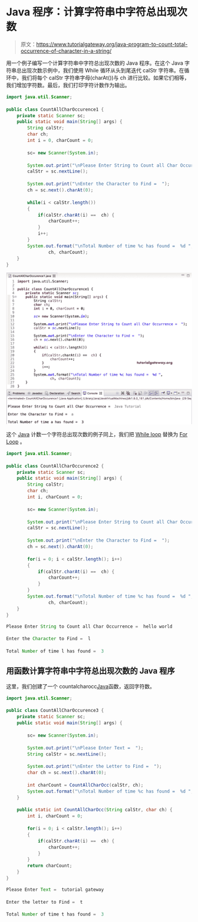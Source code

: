 # Java 程序：计算字符串中字符总出现次数

> 原文：<https://www.tutorialgateway.org/java-program-to-count-total-occurrence-of-character-in-a-string/>

用一个例子编写一个计算字符串中字符总出现次数的 Java 程序。在这个 Java 字符串总出现次数示例中，我们使用 While 循环从头到尾迭代 calStr 字符串。在循环中，我们将每个 calStr 字符串字母(charAt())与 ch 进行比较。如果它们相等，我们增加字符数。最后，我们打印字符计数作为输出。

```java
import java.util.Scanner;

public class CountAllCharOccurence1 {
	private static Scanner sc;
	public static void main(String[] args) {
		String calStr;
		char ch;
		int i = 0, charCount = 0;

		sc= new Scanner(System.in);

		System.out.print("\nPlease Enter String to Count all Char Occurrence =  ");
		calStr = sc.nextLine();

		System.out.print("\nEnter the Character to Find =  ");
		ch = sc.next().charAt(0);

		while(i < calStr.length())
		{
			if(calStr.charAt(i) ==  ch) {
				charCount++;
			}
			i++;
		}
		System.out.format("\nTotal Number of time %c has found =  %d ", 
				ch, charCount);	
	}
}
```

![Java Program to Count Total Occurrence of Character in a String 1](img/cef6f0d2fe5b949aa32fde1e5f36c87e.png)

这个 [Java](https://www.tutorialgateway.org/learn-java-programs/) 计数一个字符总出现次数的例子同上，我们把 [While loop](https://www.tutorialgateway.org/java-while-loop/) 替换为 [For Loop](https://www.tutorialgateway.org/java-for-loop/) 。

```java
import java.util.Scanner;

public class CountAllCharOccurence2 {
	private static Scanner sc;
	public static void main(String[] args) {
		String calStr;
		char ch;
		int i, charCount = 0;

		sc= new Scanner(System.in);

		System.out.print("\nPlease Enter String to Count all Char Occurrence =  ");
		calStr = sc.nextLine();

		System.out.print("\nEnter the Character to Find =  ");
		ch = sc.next().charAt(0);

		for(i = 0; i < calStr.length(); i++)
		{
			if(calStr.charAt(i) ==  ch) {
				charCount++;
			}
		}
		System.out.format("\nTotal Number of time %c has found =  %d ", 
				ch, charCount);	
	}
}
```

```java
Please Enter String to Count all Char Occurrence =  hello world

Enter the Character to Find =  l

Total Number of time l has found =  3 
```

## 用函数计算字符串中字符总出现次数的 Java 程序

这里，我们创建了一个 countalcharocc[Java](https://www.tutorialgateway.org/java-tutorial/)函数，返回字符数。

```java
import java.util.Scanner;

public class CountAllCharOccurence3 {
	private static Scanner sc;
	public static void main(String[] args) {

		sc= new Scanner(System.in);

		System.out.print("\nPlease Enter Text =  ");
		String calStr = sc.nextLine();

		System.out.print("\nEnter the Letter to Find =  ");
		char ch = sc.next().charAt(0);

		int charCount = CountAllCharOcc(calStr, ch);
		System.out.format("\nTotal Number of time %c has found =  %d ", ch, charCount);	
	}

	public static int CountAllCharOcc(String calStr, char ch) {
		int i, charCount = 0;

		for(i = 0; i < calStr.length(); i++)
		{
			if(calStr.charAt(i) ==  ch) {
				charCount++;
			}
		}
		return charCount;
	}
}
```

```java
Please Enter Text =  tutorial gateway

Enter the letter to Find =  t

Total Number of time t has found =  3 
```